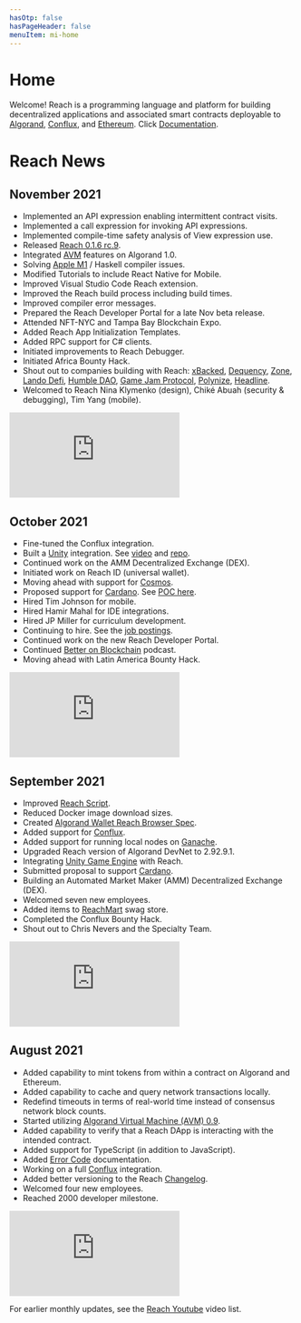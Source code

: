 ```yaml
---
hasOtp: false
hasPageHeader: false
menuItem: mi-home
---
```


# Home

<div class="row justify-content-center">
  <div class="col-12 col-md-10 col-lg-8 d-grid mt-3">
  
  Welcome! Reach is a programming language and platform for building decentralized applications and associated smart contracts deployable to [Algorand](/en/books/essentials/network-connectors/algorand/), [Conflux](/en/books/essentials/network-connectors/conflux/), and [Ethereum](/en/books/essentials/network-connectors/ethereum/). Click [Documentation](/en/books/essentials/).
  
  </div>
</div>

# Reach News

## November 2021

<div class="row">
<div class="col-12 col-lg-8">

* Implemented an API expression enabling intermittent contract visits.
* Implemented a call expression for invoking API expressions.
* Implemented compile-time safety analysis of View expression use.
* Released [Reach 0.1.6 rc.9](https://www.npmjs.com/package/@reach-sh/stdlib/v/0.1.6-rc.9).
* Integrated [AVM](https://developer.algorand.org/docs/get-details/dapps/avm/) features on Algorand 1.0.
* Solving [Apple M1](https://en.wikipedia.org/wiki/Apple_M1) / Haskell compiler issues.
* Modified Tutorials to include React Native for Mobile.
* Improved Visual Studio Code Reach extension.
* Improved the Reach build process including build times.
* Improved compiler error messages. 
* Prepared the Reach Developer Portal for a late Nov beta release.
* Attended NFT-NYC and Tampa Bay Blockchain Expo.
* Added Reach App Initialization Templates.
* Added RPC support for C# clients.
* Initiated improvements to Reach Debugger.
* Initiated Africa Bounty Hack.
* Shout out to companies building with Reach: [xBacked](https://www.xbacked.io/), [Dequency](https://twitter.com/Dequency_io), [Zone](https://www.zone.game/), [Lando Defi](https://twitter.com/landodefi), [Humble DAO](https://twitter.com/HumbleDAO), [Game Jam Protocol](https://gamejamprotocol.com/), [Polynize](https://polynize.com/), [Headline](https://www.headline-inc.com/).
* Welcomed to Reach Nina Klymenko (design), Chiké Abuah (security & debugging), Tim Yang (mobile).

</div>
<div class="col-12 col-lg-4">
<div class="ratio ratio-16x9" style="max-width:400px;">
  <iframe 
    src="https://www.youtube.com/embed/TZ2KPh4q4H8?rel=0" 
    frameborder="0"
    loading="lazy"
    allowfullscreen>
  </iframe>
</div>
</div>
</div>

## October 2021

<div class="row">
<div class="col-12 col-lg-8">

* Fine-tuned the Conflux integration.
* Built a [Unity](https://en.wikipedia.org/wiki/Unity_(game_engine)) integration. See [video](https://youtu.be/_yj1YHQNOUY) and [repo](https://github.com/Zetsuboii/reach-rpc-unity).
* Continued work on the AMM Decentralized Exchange (DEX).
* Initiated work on Reach ID (universal wallet).
* Moving ahead with support for [Cosmos](https://cosmos.network/).
* Proposed support for [Cardano](https://cardano.org/). See [POC here](https://bit.ly/3BemxiO).
* Hired Tim Johnson for mobile.
* Hired Hamir Mahal for IDE integrations.
* Hired JP Miller for curriculum development.
* Continuing to hire. See the [job postings](https://angel.co/company/reach-sh).
* Continued work on the new Reach Developer Portal.
* Continued [Better on Blockchain](https://www.youtube.com/results?search_query=better+on+blockchain+episode+reach-sh&sp=CAISBBABGAI%253D) podcast.
* Moving ahead with Latin America Bounty Hack. 

</div>
<div class="col-12 col-lg-4">
<div class="ratio ratio-16x9" style="max-width:400px;">
  <iframe 
    src="https://www.youtube.com/embed/G0X-BZWYrRs?rel=0" 
    frameborder="0"
    loading="lazy"
    allowfullscreen>
  </iframe>
</div>
</div>
</div>

## September 2021

<div class="row">
<div class="col-12 col-lg-8">

* Improved [Reach Script](https://github.com/reach-sh/reach-lang/blob/master/reach).
* Reduced Docker image download sizes.
* Created [Algorand Wallet Reach Browser Spec](https://github.com/reach-sh/ARCs/blob/reach-wallet/ARCs/arc-0011.md").
* Added support for [Conflux](https://confluxnetwork.org").
* Added support for running local nodes on [Ganache](https://www.trufflesuite.com/ganache").
* Upgraded Reach version of Algorand DevNet to 2.92.9.1.
* Integrating [Unity Game Engine](https://unity.com") with Reach.
* Submitted proposal to support [Cardano](https://cardano.org").
* Building an Automated Market Maker (AMM) Decentralized Exchange (DEX).
* Welcomed seven new employees.
* Added items to [ReachMart](https://swag.reach.sh/") swag store.
* Completed the Conflux Bounty Hack.
* Shout out to Chris Nevers and the Specialty Team.

</div>
<div class="col-12 col-lg-4">
<div class="ratio ratio-16x9" style="max-width:400px;">
  <iframe 
    src="https://www.youtube.com/embed/E3fseK_UScU?rel=0" 
    frameborder="0"
    loading="lazy"
    allowfullscreen>
  </iframe>
</div>
</div>
</div>

## August 2021

<div class="row">
<div class="col-12 col-lg-8">

* Added capability to mint tokens from within a contract on Algorand and Ethereum.
* Added capability to cache and query network transactions locally.
* Redefind timeouts in terms of real-world time instead of consensus network block counts.
* Started utilizing [Algorand Virtual Machine (AVM) 0.9](https://developer.algorand.org/articles/introducing-algorand-virtual-machine-avm-09-release").
* Added capability to verify that a Reach DApp is interacting with the intended contract.
* Added support for TypeScript (in addition to JavaScript).
* Added [Error Code](/en/books/essentials/reach-language/error-codes/") documentation.
* Working on a full [Conflux](https://confluxnetwork.org/") integration.
* Added better versioning to the Reach [Changelog](/en/pages/changelog/").
* Welcomed four new employees.
* Reached 2000 developer milestone.

</div>
<div class="col-12 col-lg-4">
<div class="ratio ratio-16x9" style="max-width:400px;">
  <iframe 
    src="https://www.youtube.com/embed/ml6v5n0eEFU?rel=0" 
    frameborder="0"
    loading="lazy"
    allowfullscreen>
  </iframe>
</div>
</div>
</div>

For earlier monthly updates, see the [Reach Youtube](https://www.youtube.com/c/Reachsh/search?query=monthly%20update) video list.
